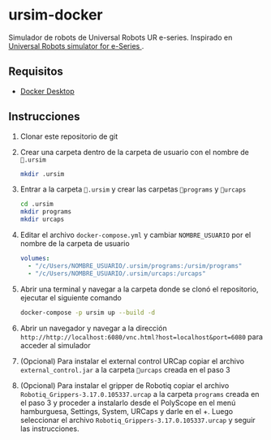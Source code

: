 # ursim-docker

Simulador de robots de Universal Robots UR e-series. Inspirado en [Universal Robots simulator for e-Series
](https://hub.docker.com/r/universalrobots/ursim_e-series).

## Requisitos

- [Docker Desktop](https://www.docker.com/products/docker-desktop)

## Instrucciones

1. Clonar este repositorio de git

2. Crear una carpeta dentro de la carpeta de usuario con el nombre de `📂.ursim`

   ```bash
   mkdir .ursim
   ```

3. Entrar a la carpeta `📂.ursim` y crear las carpetas `📂programs` y `📂urcaps`

   ```bash
   cd .ursim
   mkdir programs
   mkdir urcaps
   ```

4. Editar el archivo `docker-compose.yml` y cambiar `NOMBRE_USUARIO` por el nombre de la carpeta de usuario

   ```yaml
   volumes:
     - "/c/Users/NOMBRE_USUARIO/.ursim/programs:/ursim/programs"
     - "/c/Users/NOMBRE_USUARIO/.ursim/urcaps:/urcaps"
   ```

5. Abrir una terminal y navegar a la carpeta donde se clonó el repositorio, ejecutar el siguiente comando

   ```bash
   docker-compose -p ursim up --build -d
   ```

6. Abrir un navegador y navegar a la dirección `http://http://localhost:6080/vnc.html?host=localhost&port=6080` para acceder al simulador

7. (Opcional) Para instalar el external control URCap copiar el archivo `external_control.jar` a la carpeta `📂urcaps` creada en el paso 3

8. (Opcional) Para instalar el gripper de Robotiq copiar el archivo `Robotiq_Grippers-3.17.0.105337.urcap` a la carpeta `programs` creada en el paso 3 y proceder a instalarlo desde el PolyScope en el menú hamburguesa, Settings, System, URCaps y darle en el +. Luego seleccionar el archivo `Robotiq_Grippers-3.17.0.105337.urcap` y seguir las instrucciones.
